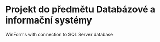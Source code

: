 # Projekt do předmětu Databázové a informační systémy

WinForms with connection to SQL Server database
